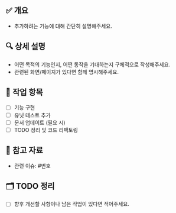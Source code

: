 ## ✅ 개요
- 추가하려는 기능에 대해 간단히 설명해주세요.

## 🔍 상세 설명
- 어떤 목적의 기능인지, 어떤 동작을 기대하는지 구체적으로 작성해주세요.
- 관련된 화면/페이지가 있다면 함께 명시해주세요.

## 🧩 작업 항목
- [ ] 기능 구현
- [ ] 유닛 테스트 추가
- [ ] 문서 업데이트 (필요 시)
- [ ] TODO 정리 및 코드 리팩토링

## 📎 참고 자료
- 관련 이슈: #번호

## 🗂 TODO 정리
- [ ] 향후 개선할 사항이나 남은 작업이 있다면 적어주세요.
